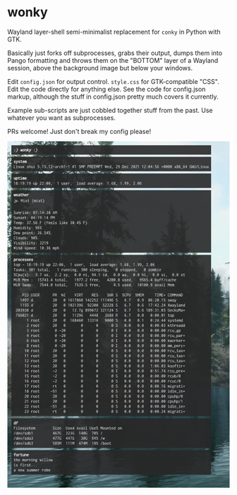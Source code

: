 # wonky

Wayland layer-shell semi-minimalist replacement for `conky` in Python with GTK.

Basically just forks off subprocesses, grabs their output, dumps them into Pango formatting and throws them on the "BOTTOM" layer of a Wayland session, above the background image but below your windows.

Edit `config.json` for output control.  `style.css` for GTK-compatible "CSS".  Edit the code directly for anything else.  See the code for config.json markup, although the stuff in config.json pretty much covers it currently.

Example sub-scripts are just cobbled together stuff from the past.  Use whatever you want as subprocesses.

PRs welcome!  Just don't break my config please!

![Screenshot](/screenshot.png)
